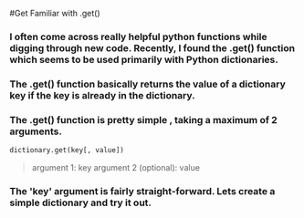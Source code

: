 #Get Familiar with .get()


### I often come across really helpful python functions while digging through new code. Recently, I found the .get() function which seems to be used primarily with Python dictionaries.
### The .get() function basically returns the value of a dictionary key if the key is already in the dictionary.
### The .get() function is pretty simple , taking a maximum of 2 arguments.

```python
dictionary.get(key[, value])
```

> argument 1: key
> argument 2 (optional): value

### The 'key' argument is fairly straight-forward. Lets create a simple dictionary and try it out.


```python



```